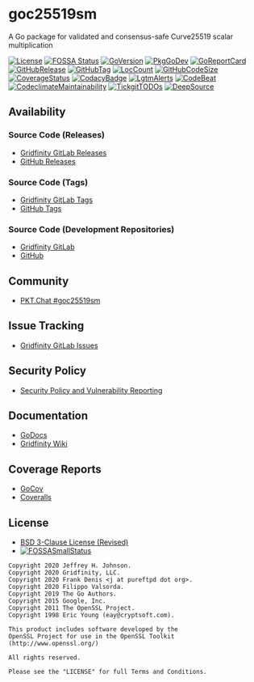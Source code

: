 # goc25519sm

A Go package for validated and consensus-safe Curve25519 scalar multiplication

[![License](https://img.shields.io/badge/License-BSD%203--Clause-blue.svg)](https://github.com/johnsonjh/goc25519sm/blob/master/LICENSE)
[![FOSSA Status](https://app.fossa.com/api/projects/git%2Bgithub.com%2Fjohnsonjh%2Fgoc25519sm.svg?type=shield)](https://app.fossa.com/reports/64562da2-2df4-4566-8120-2200ca634465)
[![GoVersion](https://img.shields.io/github/go-mod/go-version/johnsonjh/goc25519sm.svg)](https://github.com/johnsonjh/goc25519sm/blob/master/go.mod)
[![PkgGoDev](https://pkg.go.dev/badge/github.com/johnsonjh/goc25519sm)](https://pkg.go.dev/github.com/johnsonjh/goc25519sm)
[![GoReportCard](https://goreportcard.com/badge/github.com/johnsonjh/goc25519sm)](https://goreportcard.com/report/github.com/johnsonjh/goc25519sm)
[![GitHubRelease](https://img.shields.io/github/release/johnsonjh/goc25519sm.svg)](https://github.com/johnsonjh/goc25519sm/releases/)
[![GitHubTag](https://img.shields.io/github/tag/johnsonjh/goc25519sm.svg)](https://github.com/johnsonjh/goc25519sm/tags/)
[![LocCount](https://img.shields.io/tokei/lines/github/johnsonjh/goc25519sm.svg)](https://github.com/XAMPPRocky/tokei)
[![GitHubCodeSize](https://img.shields.io/github/languages/code-size/johnsonjh/goc25519sm.svg)](https://github.com/johnsonjh/goc25519sm)
[![CoverageStatus](https://coveralls.io/repos/github/johnsonjh/goc25519sm/badge.svg?branch=master)](https://coveralls.io/github/johnsonjh/goc25519sm?branch=master)
[![CodacyBadge](https://api.codacy.com/project/badge/Grade/1554a9e30cff45aa80635c1e00dafa9e)](https://app.codacy.com/gh/johnsonjh/goc25519sm?utm_source=github.com&utm_medium=referral&utm_content=johnsonjh/goc25519sm&utm_campaign=Badge_Grade)
[![LgtmAlerts](https://img.shields.io/lgtm/alerts/g/johnsonjh/goc25519sm.svg?logo=lgtm&logoWidth=18)](https://lgtm.com/projects/g/johnsonjh/goc25519sm/alerts/)
[![CodeBeat](https://codebeat.co/badges/95866deb-d1d0-4fe9-a6ac-807f8442c400)](https://codebeat.co/projects/github-com-johnsonjh-goc25519sm-master)
[![CodeclimateMaintainability](https://api.codeclimate.com/v1/badges/bbc4379b8c69ca2693e6/maintainability)](https://codeclimate.com/github/johnsonjh/goc25519sm/maintainability)
[![TickgitTODOs](https://img.shields.io/endpoint?url=https://api.tickgit.com/badge?repo=github.com/johnsonjh/goc25519sm)](https://www.tickgit.com/browse?repo=github.com/johnsonjh/goc25519sm)
[![DeepSource](https://deepsource.io/gh/johnsonjh/goc25519sm.svg/?label=active+issues)](https://deepsource.io/gh/johnsonjh/goc25519sm/?ref=repository-badge)

## Availability

### Source Code (Releases)

* [Gridfinity GitLab Releases](https://gitlab.gridfinity.com/jeff/goc25519sm/-/releases/)
* [GitHub Releases](https://github.com/johnsonjh/goc25519sm/releases/)

### Source Code (Tags)

* [Gridfinity GitLab Tags](https://gitlab.gridfinity.com/jeff/goc25519sm/-/tags/)
* [GitHub Tags](https://github.com/johnsonjh/goc25519sm/tags/)

### Source Code (Development Repositories)

* [Gridfinity GitLab](https://gitlab.gridfinity.com/jeff/goc25519sm)
* [GitHub](https://github.com/johnsonjh/goc25519sm)

## Community

* [PKT.Chat #goc25519sm](https://pkt.chat/pkt/channels/goc25519sm)

## Issue Tracking

* [Gridfinity GitLab Issues](https://gitlab.gridfinity.com/jeff/goc25519sm/-/issues)

## Security Policy

* [Security Policy and Vulnerability Reporting](https://github.com/johnsonjh/goc25519sm/blob/master/SECURITY.md)

## Documentation

* [GoDocs](https://pkg.go.dev/github.com/johnsonjh/goc25519sm)
* [Gridfinity Wiki](https://wiki.gridfinity.com/wiki?name=goc25519sm)

## Coverage Reports

* [GoCov](https://pktdist.gridfinity.com/coverage/goc25519sm/)
* [Coveralls](https://coveralls.io/github/johnsonjh/goc25519sm)

## License

* [BSD 3-Clause License (Revised)](https://tldrlegal.com/license/bsd-3-clause-license-(revised))
* [![FOSSASmallStatus](https://app.fossa.com/api/projects/git%2Bgithub.com%2Fjohnsonjh%2Fgoc25519sm.svg?type=large)](https://app.fossa.com/reports/64562da2-2df4-4566-8120-2200ca634465)

```text
Copyright 2020 Jeffrey H. Johnson.
Copyright 2020 Gridfinity, LLC.
Copyright 2020 Frank Denis <j at pureftpd dot org>.
Copyright 2020 Filippo Valsorda.
Copyright 2019 The Go Authors.
Copyright 2015 Google, Inc.
Copyright 2011 The OpenSSL Project.
Copyright 1998 Eric Young (eay@cryptsoft.com).

This product includes software developed by the
OpenSSL Project for use in the OpenSSL Toolkit
(http://www.openssl.org/)

All rights reserved.

Please see the "LICENSE" for full Terms and Conditions.
```
